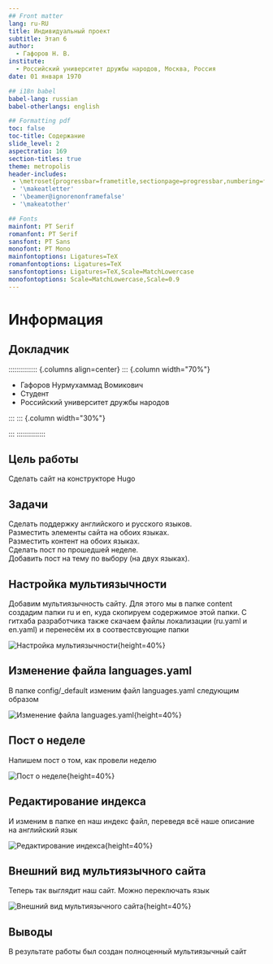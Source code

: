 ```yaml
---
## Front matter
lang: ru-RU
title: Индивидуальный проект
subtitle: Этап 6
author:
  - Гафоров Н. В.
institute:
  - Российский университет дружбы народов, Москва, Россия
date: 01 января 1970

## i18n babel
babel-lang: russian
babel-otherlangs: english

## Formatting pdf
toc: false
toc-title: Содержание
slide_level: 2
aspectratio: 169
section-titles: true
theme: metropolis
header-includes:
 - \metroset{progressbar=frametitle,sectionpage=progressbar,numbering=fraction}
 - '\makeatletter'
 - '\beamer@ignorenonframefalse'
 - '\makeatother'

## Fonts
mainfont: PT Serif
romanfont: PT Serif
sansfont: PT Sans
monofont: PT Mono
mainfontoptions: Ligatures=TeX
romanfontoptions: Ligatures=TeX
sansfontoptions: Ligatures=TeX,Scale=MatchLowercase
monofontoptions: Scale=MatchLowercase,Scale=0.9
---
```


# Информация

## Докладчик

:::::::::::::: {.columns align=center}
::: {.column width="70%"}

  * Гафоров Нурмухаммад Вомикович
  * Студент
  * Российский университет дружбы народов

:::
::: {.column width="30%"}



:::
::::::::::::::

## Цель работы

Сделать сайт на конструкторе Hugo

## Задачи

Сделать поддержку английского и русского языков.  
Разместить элементы сайта на обоих языках.  
Разместить контент на обоих языках.  
Сделать пост по прошедшей неделе.  
Добавить пост на тему по выбору (на двух языках).  

## Настройка мультиязычности

Добавим мультиязычность сайту. Для этого мы в папке content создадим папки ru и en, куда скопируем содержимое этой папки. С гитхаба разработчика также скачаем файлы локализации (ru.yaml и en.yaml) и перенесём их в соотвестсвующие папки 

![Настройка мультиязычности](image/1.jpg){height=40%}

## Изменение файла languages.yaml

В папке config/_default изменим файл languages.yaml следующим образом 

![Изменение файла languages.yaml](image/2.jpg){height=40%}

## Пост о неделе

Напишем пост о том, как провели неделю 

![Пост о неделе](image/3.jpg){height=40%}

## Редактирование индекса

И изменим в папке en наш индекс файл, переведя всё наше описание на английский язык

![Редактирование индекса](image/4.jpg){height=40%}

## Внешний вид мультиязычного сайта

Теперь так выглядит наш сайт. Можно переключать язык

![Внешний вид мультиязычного сайта](image/5.jpg){height=40%}

## Выводы

В результате работы был создан полноценный мультиязычный сайт
